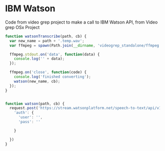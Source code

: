 # IBM Watson

Code from video grep project to make a call to IBM Watson API, from Video grep OSx Project 


```javascript
function watsonTranscribe(path, cb) {
  var new_name = path + '.temp.wav';
  var ffmpeg = spawn(Path.join(__dirname, 'videogrep_standalone/ffmpeg'), ['-y', '-i', path, '-acodec', 'pcm_s16le', '-ac', '1', '-ar', '16000', new_name]);

  ffmpeg.stdout.on('data', function(data) {
    console.log('' + data);
  });

  ffmpeg.on('close', function(code) {
    console.log('finished converting');
    watson(new_name, cb);
  });
}


function watson(path, cb) {
  request.post('https://stream.watsonplatform.net/speech-to-text/api/v1/recognize?continuous=true&timestamps=true', {
    'auth': {
      'user': '',
      'pass': ''

    }

  })
}
```
